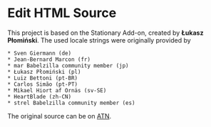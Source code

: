 # Edit HTML Source

This project is based on the Stationary Add-on, created by **Łukasz Płomiński**. The used locale strings were originally provided by

    * Sven Giermann (de)
    * Jean-Bernard Marcon (fr)
    * mar Babelzilla community member (jp)
    * Łukasz Płomiński (pl)
    * Luiz Bettoni (pt-BR)
    * Carlos Simão (pt-PT)
    * Mikael Hiort af Ornäs (sv-SE)
    * HeartBlade (zh-CN)
    * strel Babelzilla community member (es)

The original source can be on [ATN](https://addons.thunderbird.net/addon/stationery/versions/1.0.0).
